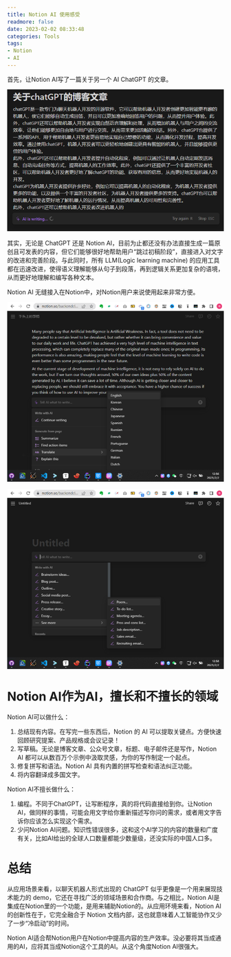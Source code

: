 ```yaml
---
title: Notion AI 使用感受
readmore: false
date: 2023-02-02 08:33:48
categories: Tools
tags:
- Notion
- AI
---
```


首先，让Notion AI写了一篇关于另一个 AI ChatGPT 的文章。

![](2023-02-02-10-46-42.png)

其实，无论是 ChatGPT 还是 Notion AI，目前为止都还没有办法直接生成一篇原创且可发表的内容，但它们能够很好地帮助用户“跳过初稿阶段”，直接进入对文字的改进和完善阶段。与此同时，所有 LLM(Logic learning machine) 的应用工具都在迅速改进，使得语义理解能够从句子到段落，再到逻辑关系更加复杂的语境，从而更好地理解和编写各种文本。

Notion AI 无缝接入在Notion中，对Notion用户来说使用起来非常方便。

![](2023-02-02-13-57-07.png)

![](2023-02-02-13-58-54.png)

# Notion AI作为AI，擅长和不擅长的领域

Notion AI可以做什么：
1. 总结现有内容。在写完一些东西后，Notion 的 AI 可以提取关键点。方便快速回顾研究提案、产品规格或会议记录！
2. 写草稿。无论是博客文章、公众号文章，标题、电子邮件还是写作，Notion AI 都可以从数百万个示例中汲取灵感，为你的写作制定一个起点。
3. 修复拼写和语法。Notion AI 具有内置的拼写检查和语法纠正功能。
4. 将内容翻译成多国文字。

Notion AI不擅长做什么：
1. 编程。不同于ChatGPT，让写断程序，真的将代码直接给到你。让Notion AI，做同样的事情，可能会用文字给你重新描述写你问的需求，或者用文字告诉你应该怎么实现这个需求。
2. 少问Notion AI问题。知识性错误很多，这和这个AI学习的内容的数量和广度有关，比如AI给出的全球人口数量都能少数量级，还没实际的中国人口多。


# 总结

从应用场景来看，以聊天机器人形式出现的 ChatGPT 似乎更像是一个用来展现技术能力的 demo，它还在寻找广泛的领域场景和合作商。与之相比，Notion AI是集成在Notion里的一个功能，是用来辅助Notion的。从应用环境来看，Notion AI 的创新性在于，它完全融合于 Notion 文档内部，这也就意味着人工智能协作又少了一步“冷启动”的时间。

Notion AI适合帮Notion用户在Notion中提高内容的生产效率。没必要将其当成通用的AI，应将其当成Notion这个工具的AI。从这个角度Notion AI很强大。